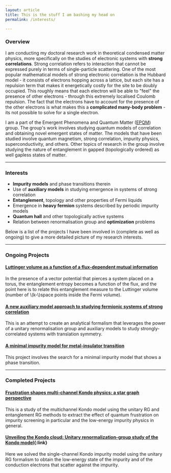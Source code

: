 ```yaml
---
layout: article
title: This is the stuff I am bashing my head on
permalink: /interests/

---
```


### Overview

I am conducting my doctoral research work in theoretical condensed matter physics, more specifically on the studies of electronic systems with **strong correlations**. Strong correlation refers to interaction that cannot be expressed purely in terms of single-particle scattering. One of the most popular mathematical models of strong electronic correlation is the Hubbard model - it consists of electrons hopping across a lattice, but each site has a repulsion term that makes it energetically costly for the site to be doubly occupied. This roughly means that each electron will be able to "feel" the presence of other electrons - through this extremely localised Coulomb repulsion. The fact that the electrons have to account for the presence of the other electrons is what makes this a **complicated many-body problem** - its not possible to solve for a single electron.

I am a part of the Emergent Phenomena and Quantum Matter ([EPQM](https://www.iiserkol.ac.in/~slal/index.html)) group. The group's work involves studying quantum models of correlation and obtaining novel emergent states of matter. The models that have been studied involve quantum magnetism, strong correlation, impurity physics, superconductivity, and others. Other topics of research in the group involve studying the nature of entanglement in gapped (topologically ordered) as well gapless states of matter.

---

### Interests

- **Impurity models** and phase transitions therein
- Use of **auxiliary models** in studying emergence in systems of strong correlation
- **Entanglement**, topology and other properties of Fermi liquids
- Emergence in **heavy fermion** systems described by periodic impurity models
- **Quantum hall** and other topologically active systems
- Relation between renormalisation group and **optimization** problems

Below is a list of the projects I have been involved in (complete as well as ongoing) to give a more detailed picture of my research interests. 


---

### Ongoing Projects

#### [Luttinger volume as a function of a flux-dependent mutual information](/work/#lutt-th)

In the presence of a vector potential that pierces a system placed on a torus, the entanglement entropy becomes a function of the flux, and the point here is to relate this entanglement measure to the Luttinger volume (number of \\(k-\\)space points inside the Fermi volume).

#### [A new auxiliary model approach to studying fermionic systems of strong correlation](/work/#aux)

This is an attempt to create an analytical formalism that leverages the power of a unitary renormalisation group and auxiliary models to study strongly-correlated systems with translation symmetry.

#### [A minimal impurity model for metal-insulator transition](/work/#imp-mit)

This project involves the search for a minimal impurity model that shows a phase transition. 


---

### Completed Projects

#### [Frustration shapes multi-channel Kondo physics: a star graph perspective](/work/#mckondo)

This is a study of the multichannel Kondo model using the unitary RG and entanglement RG methods to extract the effect of quantum frustration on impurity screening in particular and the low-energy impurity physics in general.

#### [**Unveiling the Kondo cloud: Unitary renormalization-group study of the Kondo model**](/work/#kondo){:link}

Here we solved the single-channel Kondo impurity model using the unitary RG formalism to obtain the low-energy state of the impurity and of the conduction electrons that scatter against the impurity.
